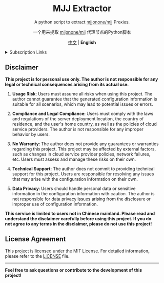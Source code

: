 <div align="center">

# MJJ Extractor

A python script to extract [mjjonone/mjj](https://github.com/mjjonone/mjj) Proxies. 

一个用来提取 [mjjonone/mjj](https://github.com/mjjonone/mjj) 代理节点的Python脚本

[中文](README.md) | **English**

</div>


<details>

<summary>Subscription Links</summary>

- Clash Meta (without WARP): 

  [https://raw.githubusercontent.com/linzjian666/chromego_extractor/main/outputs/clash_meta.yaml](https://raw.githubusercontent.com/linzjian666/chromego_extractor/main/outputs/clash_meta.yaml)
- Clash Meta (with WARP): 

  [https://raw.githubusercontent.com/linzjian666/chromego_extractor/main/outputs/clash_meta_warp.yaml](https://raw.githubusercontent.com/linzjian666/chromego_extractor/main/outputs/clash_meta_warp.yaml)

- Base64:

  [https://raw.githubusercontent.com/linzjian666/chrome_extractor/main/outputs/base64](https://raw.githubusercontent.com/linzjian666/chrome_extractor/main/outputs/base64)

- Proxy urls:

  [https://raw.githubusercontent.com/linzjian666/chromego_extractor/main/outputs/proxy_urls](https://raw.githubusercontent.com/linzjian666/chromego_extractor/main/outputs/proxy_urls)

(Alternate)

- Clash Meta (without WARP): 

  [https://fastly.jsdelivr.net/gh/linzjian666/chromego_extractor@main/outputs/clash_meta.yaml](https://fastly.jsdelivr.net/gh/linzjian666/chromego_extractor@main/outputs/clash_meta.yaml)

- Clash Meta (with WARP): 

  [https://fastly.jsdelivr.net/gh/linzjian666/chromego_extractor@main/outputs/clash_meta_warp.yaml](https://fastly.jsdelivr.net/gh/linzjian666/chromego_extractor@main/outputs/clash_meta_warp.yaml)
  
- Base64:

  [https://fastly.jsdelivr.net/gh/linzjian666/chromego_extractor@main/outputs/base64](https://fastly.jsdelivr.net/gh/linzjian666/chromego_extractor@main/outputs/base64)

- Proxy urls:

  [https://fastly.jsdelivr.net/gh/linzjian666/chromego_extractor@main/outputs/proxy_urls](https://fastly.jsdelivr.net/gh/linzjian666/chromego_extractor@main/outputs/proxy_urls)

</details>

## Disclaimer

**This project is for personal use only. The author is not responsible for any legal or technical consequences arising from its actual use.**

1. **Usage Risk**: Users must assume all risks when using this project. The author cannot guarantee that the generated configuration information is suitable for all scenarios, which may lead to potential issues or errors.

2. **Compliance and Legal Compliance**: Users must comply with the laws and regulations of the server deployment location, the country of residence, and the user's home country, as well as the policies of cloud service providers. The author is not responsible for any improper behavior by users.

3. **No Warranty**: The author does not provide any guarantees or warranties regarding this project. This project may be affected by external factors, such as changes in cloud service provider policies, network failures, etc. Users must assess and manage these risks on their own.

4. **Technical Support**: The author does not commit to providing technical support for this project. Users are responsible for resolving any issues that may arise with the configuration information on their own.

5. **Data Privacy**: Users should handle personal data or sensitive information in the configuration information with caution. The author is not responsible for data privacy issues arising from the disclosure or improper use of configuration information.

**This service is limited to users not in Chinese mainland. Please read and understand the disclaimer carefully before using this project. If you do not agree to any terms in the disclaimer, please do not use this project!**

## License Agreement

This project is licensed under the MIT License. For detailed information, please refer to the [LICENSE](LICENSE) file.

---
**Feel free to ask questions or contribute to the development of this project!**

<!--
## Statistics
![Star History Chart](https://api.star-history.com/svg?repos=linzjian666/mjj_extractor&type=Date)
-->